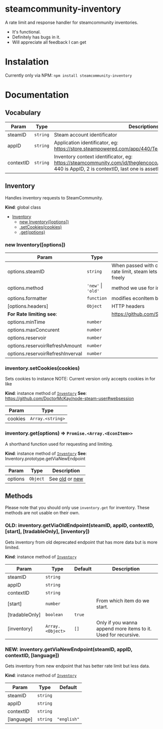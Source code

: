 # steamcommunity-inventory
A rate limit and response handler for steamcommunity inventories.
- It's functional.
- Definitely has bugs in it.
- Will appreciate all feedback I can get

# Instalation
Currently only via NPM: `npm install steamcommunity-inventory`

# Documentation
<a name="Inventory"></a>
## Vocabulary
| Param | Type | Descriptions |
| --- | --- | --- |
| steamID | <code>string</code> | Steam account identificator
| appID | <code>string</code> | Application identificator, eg: https://store.steampowered.com/app/440/Team_Fortress_2/
| contextID | <code>string</code> | Inventory context identificator, eg: https://steamcommunity.com/id/theglencoco/inventory/#440_2_8331418960 440 is AppID, 2 is contextID, last one is assetID

## Inventory
Handles inventory requests to SteamCommunity.

**Kind**: global class

* [Inventory](#Inventory)
    * [new Inventory([options])](#new_Inventory_new)
    * [.setCookies(cookies)](#Inventory+setCookies)
    * [.get(options)](#Inventory+get)

<a name="new_Inventory_new"></a>

### new Inventory([options])

| Param | Type | Description |
| --- | --- | --- |
| options.steamID | <code>string</code> | When passed with cookies,     you don't have to rely on rate limit, steam lets you request your inventory freely |
| options.method | <code>&#x27;new&#x27;</code> \| <code>&#x27;old&#x27;</code> | method we use for inventory |
| options.formatter | <code>function</code> | modifies econItem before being passed into then |
| [options.headers] | <code>Object</code> | HTTP headers |
| **For Rate limiting see**: | | https://github.com/SGrondin/bottleneck#constructor |
| options.minTime | <code>number</code> |  |
| options.maxConcurent | <code>number</code> |  |
| options.reservoir | <code>number</code> |  |
| options.reservoirRefreshAmount | <code>number</code> |  |
| options.reservoirRefreshInverval | <code>number</code> |  |

<a name="Inventory+setCookies"></a>

### inventory.setCookies(cookies)
Sets cookies to instance
NOTE: Current version only accepts cookies in for like

**Kind**: instance method of [<code>Inventory</code>](#Inventory)
**See**: https://github.com/DoctorMcKay/node-steam-user#websession

| Param | Type |
| --- | --- |
| cookies | <code>Array.&lt;string&gt;</code> |

<a name="Inventory+get"></a>

### inventory.get(options) ⇒ <code>Promise.&lt;Array.&lt;EconItem&gt;&gt;</code>
A shorthand function used for requesting and limiting.

**Kind**: instance method of [<code>Inventory</code>](#Inventory)
**See**: Inventory.prototype.getViaNewEndpoint

| Param | Type | Description |
| --- | --- | --- |
| options | <code>Object</code> | See [old]() or [new]() |

## Methods
Please note that you should only use `inventory.get` for inventory.
These methods are not usable on their own.

<a name="Inventory+getViaOldEndpoint"></a>

### OLD: inventory.getViaOldEndpoint(steamID, appID, contextID, [start], [tradableOnly], [inventory])
Gets inventory from old deprecated endpoint that has more data but is more limited.

**Kind**: instance method of [<code>Inventory</code>](#Inventory)

| Param | Type | Default | Description |
| --- | --- | --- | --- |
| steamID | <code>string</code> |  |  |
| appID | <code>string</code> |  |  |
| contextID | <code>string</code> |  |  |
| [start] | <code>number</code> |  | From which item do we start. |
| [tradableOnly] | <code>boolean</code> | <code>true</code> |  |
| [inventory] | <code>Array.&lt;Object&gt;</code> | <code>[]</code> | Only if you wanna append more items to it. Used for recursive. |

<a name="Inventory+getViaNewEndpoint"></a>

### NEW: inventory.getViaNewEndpoint(steamID, appID, contextID, [language])
Gets inventory from new endpoint that has better rate limit but less data.

**Kind**: instance method of [<code>Inventory</code>](#Inventory)

| Param | Type | Default |
| --- | --- | --- |
| steamID | <code>string</code> |  |
| appID | <code>string</code> |  |
| contextID | <code>string</code> |  |
| [language] | <code>string</code> | <code>&quot;english&quot;</code> |
